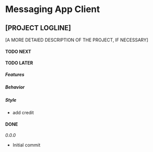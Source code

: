 # Messaging App Client

## [PROJECT LOGLINE]

[A MORE DETAIED DESCRIPTION OF THE PROJECT, IF NECESSARY]

#### TODO NEXT

#### TODO LATER

##### Features

##### Behavior

##### Style

- add credit

#### DONE

_0.0.0_

- Initial commit
